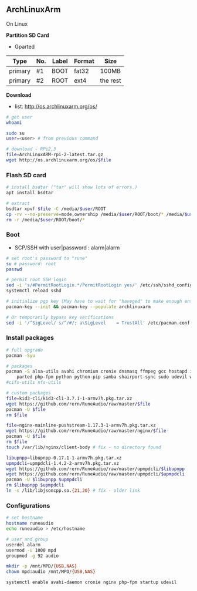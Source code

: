 ArchLinuxArm
---

On Linux

**Partition SD Card**
- Gparted

| Type    | No. | Label | Format | Size     |
|---------|-----|-------|--------|----------|
| primary | #1  | BOOT  | fat32  | 100MB    |
| primary | #2  | ROOT  | ext4   | the rest |

**Download**
- list: http://os.archlinuxarm.org/os/
```sh
# get user
whoami

sudo su
user=<user> # from previous command

# download - RPi2,3
file=ArchLinuxARM-rpi-2-latest.tar.gz
wget http://os.archlinuxarm.org/os/$file
```

### Flash SD card
```sh
# install bsdtar ("tar" will show lots of errors.)
apt install bsdtar

# extract
bsdtar xpvf $file -C /media/$user/ROOT
cp -rv --no-preserve=mode,ownership /media/$user/ROOT/boot/* /media/$user/BOOT
rm -r /media/$user/ROOT/boot/*
```

### Boot
- SCP/SSH with user|password : alarm|alarm
```sh
# set root's password to "rune"
su # password: root
passwd

# permit root SSH login
sed -i 's/#PermitRootLogin.*/PermitRootLogin yes/' /etc/ssh/sshd_config
systemctl reload sshd

# initialize pgp key (May have to wait for "haveged" to make enough entropy.)
pacman-key --init && pacman-key --populate archlinuxarm

# Or temporarily bypass key verifications
sed -i '/^SigLevel/ s/^/#/; a\SigLevel    = TrustAll' /etc/pacman.conf
```

### Install packages
```sh
# full upgrade
pacman -Syu

# packages
pacman -S alsa-utils avahi chromium cronie dnsmasq ffmpeg gcc hostapd ifplugd mpd mpc \
	parted php-fpm python python-pip samba shairport-sync sudo udevil wget wpa_supplicant
#cifs-utils nfs-utils

# custom packages
file=kid3-cli/kid3-cli-3.7.1-1-armv7h.pkg.tar.xz
wget https://github.com/rern/RuneAudio/raw/master/$file
pacman -U $file
rm $file

file=nginx-mainline-pushstream-1.17.3-1-armv7h.pkg.tar.xz
wget https://github.com/rern/RuneAudio/raw/master/nginx/$file
pacman -U $file
rm $file
touch /var/lib/nginx/client-body # fix - no directory found

libupnpp=libupnpp-0.17.1-1-armv7h.pkg.tar.xz
upmpdcli=upmpdcli-1.4.2-2-armv7h.pkg.tar.xz
wget https://github.com/rern/RuneAudio/raw/master/upmpdcli/$libupnpp
wget https://github.com/rern/RuneAudio/raw/master/upmpdcli/$upmpdcli
pacman -U $libupnpp $upmpdcli
rm $libupnpp $upmpdcli
ln -s /lib/libjsoncpp.so.{21,20} # fix - older link
```

### Configurations
```sh
# set hostname
hostname runeaudio
echo runeaudio > /etc/hostname

# user and group
userdel alarm
usermod -u 1000 mpd
groupmod -g 92 audio

mkdir -p /mnt/MPD/{USB,NAS}
chown mpd:audio /mnt/MPD/{USB,NAS}

systemctl enable avahi-daemon cronie nginx php-fpm startup udevil
```
